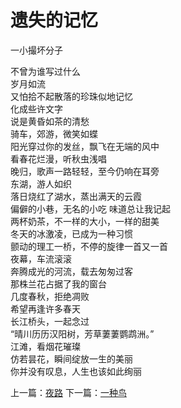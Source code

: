 # 遗失的记忆
一小撮坏分子

不曾为谁写过什么\
岁月如流\
又怕拾不起散落的珍珠似地记忆\
化成些许文字\
说是黄昏如茶的清愁\
骑车，郊游，微笑如蝶\
阳光穿过你的发丝，飘飞在无端的风中\
看春花烂漫，听秋虫浅唱\
晚归，歌声一路轻轻，至今仍响在耳旁\
东湖，游人如织\
落日烧红了湖水，蒸出满天的云霞\
偏僻的小巷，无名的小吃 味道总让我记起\
两杯奶茶，不一样的大小，一样的甜美\
冬天的冰激凌，已成为一种习惯\
颤动的理工一桥，不停的旋律一首又一首\
夜幕，车流滚滚\
奔腾成光的河流，载去匆匆过客\
那株兰花占据了我的窗台\
几度春秋，拒绝凋败\
希望再逢许多春天\
长江桥头，一起念过\
“晴川历历汉阳树，芳草萋萋鹦鹉洲。”\
江滩，看烟花璀璨\
仿若昙花，瞬间绽放一生的美丽\
你并没有叹息，人生也该如此绚丽


上一篇：[夜路](a94bed65e73448f686b91de00ba73f73.md)  下一篇：[一种鸟](cfafa3b2ca9c4974a43dcece8b951220.md)
